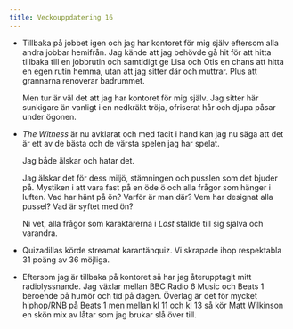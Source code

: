 ```yaml
---
title: Veckouppdatering 16
---
```



- Tillbaka på jobbet igen och jag har kontoret för mig själv eftersom alla andra jobbar hemifrån. Jag kände att jag behövde gå hit för att hitta tillbaka till en jobbrutin och samtidigt ge Lisa och Otis en chans att hitta en egen rutin hemma, utan att jag sitter där och muttrar. Plus att grannarna renoverar badrummet.
	
	Men tur är väl det att jag har kontoret för mig själv. Jag sitter här sunkigare än vanligt i en nedkräkt tröja, ofriserat hår och djupa påsar under ögonen.

- *The Witness* är nu avklarat och med facit i hand kan jag nu säga att det är ett av de bästa och de värsta spelen jag har spelat. 
	
	Jag både älskar och hatar det. 

	Jag älskar det för dess miljö, stämningen och pusslen som det bjuder på. Mystiken i att vara fast på en öde ö och alla frågor som hänger i luften. Vad har hänt på ön? Varför är man där? Vem har designat alla pussel? Vad är syftet med ön? 

	Ni vet, alla frågor som karaktärerna i *Lost* ställde till sig själva och varandra.

- Quizadillas körde streamat karantänquiz. Vi skrapade ihop respektabla 31 poäng av 36 möjliga.

- Eftersom jag är tillbaka på kontoret så har jag återupptagit mitt radiolyssnande. Jag växlar mellan BBC Radio 6 Music och Beats 1 beroende på humör och tid på dagen. Överlag är det för mycket hiphop/RNB på Beats 1 men mellan kl 11 och kl 13 så kör Matt Wilkinson en skön mix av låtar som jag brukar slå över till.